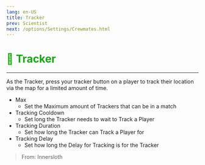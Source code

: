 ```yaml
---
lang: en-US
title: Tracker
prev: Scientist
next: /options/Settings/Crewmates.html
---
```


# <font color="#19a612">📡 <b>Tracker</b></font> <Badge text="Vanilla" type="tip" vertical="middle"/>
---

As the Tracker, press your tracker button on a player to track their location via the map for a limited amount of time.
* Max
  * Set the Maximum amount of Trackers that can be in a match
* Tracking Cooldown
  * Set long the Tracker needs to wait to Track a Player
* Tracking Duration
  * Set how long the Tracker can Track a Player for
* Tracking Delay
  * Set how long the Delay for Tracking is for the Tracker

> From: Innersloth